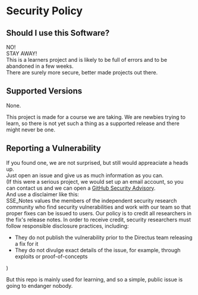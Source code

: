 # Security Policy

## Should I use this Software?

NO!<br>
STAY AWAY!<br>
This is a learners project and is likely to be full of errors and to be abandoned in a few weeks.<br>
There are surely more secure, better made projects out there.

## Supported Versions

None.

This project is made for a course we are taking. 
We are newbies trying to learn, so there is not yet such a thing as a supported release and there might never be one. 

## Reporting a Vulnerability

If you found one, we are not surprised, but still would appreaciate a heads up.<br>
Just open an issue and give us as much information as you can. <br>
(If this were a serious project, we would set up an email account, so you can contact us and we can open a [GitHub Security Advisory](https://github.com/directus/directus/security/advisories).<br>
And use a disclaimer like this:<br>
SSE_Notes values the members of the independent security research community who find security vulnerabilities and work with our team so that proper fixes can be issued to users. Our policy is to credit all researchers in the fix's release notes. In order to receive credit, security researchers must follow responsible disclosure practices, including:<br>

* They do not publish the vulnerability prior to the Directus team releasing a fix for it
* They do not divulge exact details of the issue, for example, through exploits or proof-of-concepts

)<br>

But this repo is mainly used for learning, and so a simple, public issue is going to endanger nobody.
